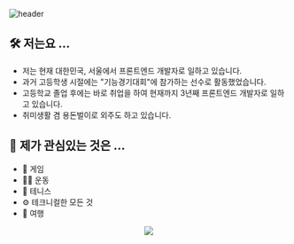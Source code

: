 <!--
**kangjae4real/kangjae4real** is a ✨ _special_ ✨ repository because its `README.md` (this file) appears on your GitHub profile.

Here are some ideas to get you started:

- 🔭 I’m currently working on ...
- 🌱 I’m currently learning ...
- 👯 I’m looking to collaborate on ...
- 🤔 I’m looking for help with ...
- 💬 Ask me about ...
- 📫 How to reach me: ...
- 😄 Pronouns: ...
- ⚡ Fun fact: ...
-->

![header](https://capsule-render.vercel.app/api?type=transparent&fontColor=703ee5&text=프론트엔드%20개발자&height=150&fontSize=60&desc=최강재&descAlignY=80&descAlign=72)

## 🛠️ 저는요 ...
- 저는 현재 대한민국, 서울에서 프론트엔드 개발자로 일하고 있습니다.
- 과거 고등학생 시절에는 "기능경기대회"에 참가하는 선수로 활동했었습니다.
- 고등학교 졸업 후에는 바로 취업을 하여 현재까지 3년째 프론트엔드 개발자로 일하고 있습니다.
- 취미생활 겸 용돈벌이로 외주도 하고 있습니다.

## 🔭 제가 관심있는 것은 ...
- 🎲 게임
- 🏋️‍♂️ 운동
- 🎾 테니스
- ⚙️ 테크니컬한 모든 것
- 🛫 여행

<p align="center">
  <a href="https://hits.seeyoufarm.com">
    <img src="https://hits.seeyoufarm.com/api/count/incr/badge.svg?url=https%3A%2F%2Fgithub.com%2Fkangjae4real%2Fhit-counter&count_bg=%2379C83D&title_bg=%23555555&icon=github.svg&icon_color=%23E7E7E7&title=hits&edge_flat=false"/>
  </a>
</p>
